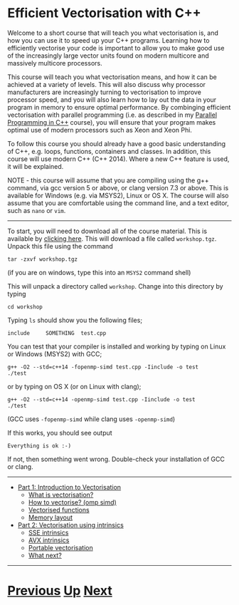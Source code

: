 
# Efficient Vectorisation with C++

Welcome to a short course that will teach you what vectorisation is, 
and how you can use it to speed up your C++ programs. Learning how
to efficiently vectorise your code is important to allow you to 
make good use of the increasingly large vector units found
on modern multicore and massively multicore processors.

This course will teach you what vectorisation means, and how
it can be achieved at a variety of levels. This will also
discuss why processor manufacturers are increasingly turning
to vectorisation to improve processor speed, and you will
also learn how to lay out the data in your program in memory
to ensure optimal performance. By combinging efficient vectorisation
with parallel programming (i.e. as described in my
[Parallel Programming in C++](../parallel_c++/README.md) course),
you will ensure that your program makes optimal use of modern 
processors such as Xeon and Xeon Phi.

To follow this course you should already have a good basic understanding
of C++, e.g. loops, functions, containers and classes. In addition, this
course will use modern C++ (C++ 2014). Where a new C++ feature is used,
it will be explained.

NOTE - this course will assume that you are compiling using the
g++ command, via gcc version 5 or above, or clang version 7.3 or above.
This is available for Windows (e.g. via MSYS2), Linux or OS X. The
course will also assume that you are comfortable using the command
line, and a text editor, such as `nano` or `vim`. 

***

To start, you will need to download all of the course material. This
is available by [clicking here](https://github.com/chryswoods/siremol.org/raw/master/chryswoods.com/vector_c%2B%2B/workshop.tgz). This will download a file called
`workshop.tgz`. Unpack this file using the command

```
tar -zxvf workshop.tgz
```

(if you are on windows, type this into an `MSYS2` command shell)

This will unpack a directory called `workshop`. Change into this directory
by typing

```
cd workshop
```

Typing `ls` should show you the following files;

```
include     SOMETHING  test.cpp
```

You can test that your compiler is installed and working
by typing on Linux or Windows (MSYS2) with GCC;

```
g++ -O2 --std=c++14 -fopenmp-simd test.cpp -Iinclude -o test
./test
```

or by typing on OS X (or on Linux with clang);

```
g++ -O2 --std=c++14 -openmp-simd test.cpp -Iinclude -o test
./test
```

(GCC uses `-fopenmp-simd` while clang uses `-openmp-simd`)

If this works, you should see output

```
Everything is ok :-)
```

If not, then something went wrong. Double-check your installation of GCC or clang.

***

* [Part 1: Introduction to Vectorisation](part1.md)
    * [What is vectorisation?](vectorisation.md)
    * [How to vectorise? (omp simd)](simd.md)
    * [Vectorised functions](functions.md)
    * [Memory layout](memory.md)
* [Part 2: Vectorisation using intrinsics](part2.md)
    * [SSE intrinsics](sse.md)
    * [AVX intrinsics](avx.md)
    * [Portable vectorisation](portable.md)
    * [What next?](whatnext.md)

***

# [Previous](../main/courses.md) [Up](../main/courses.md) [Next](part1.md)  

